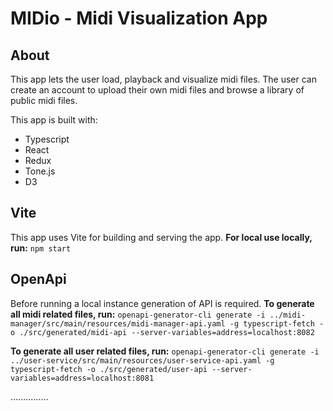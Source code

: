 # MIDio - Midi Visualization App

## About

This app lets the user load, playback and visualize midi files.
The user can create an account to upload their own midi files and browse a library of public midi files.

This app is built with:
- Typescript
- React
- Redux
- Tone.js
- D3

## Vite

This app uses Vite for building and serving the app.
**For local use locally, run:** `npm start`

## OpenApi

Before running a local instance generation of API is required.
**To generate all midi related files, run:** `openapi-generator-cli generate -i ../midi-manager/src/main/resources/midi-manager-api.yaml -g typescript-fetch -o ./src/generated/midi-api --server-variables=address=localhost:8082`

**To generate all user related files, run:** `openapi-generator-cli generate -i ../user-service/src/main/resources/user-service-api.yaml -g typescript-fetch -o ./src/generated/user-api --server-variables=address=localhost:8081`

...............
